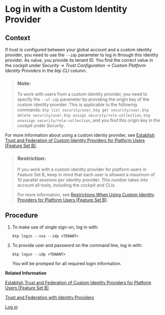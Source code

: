 <!-- loioe48e486f70d543e399db40354fdc2ac3 -->

# Log in with a Custom Identity Provider



## Context

If trust is configured between your global account and a custom identity provider, you need to use the `--idp` parameter to log in through this identity provider. As value, you provide its tenant ID. You find the correct value in the cockpit under *Security* → *Trust Configuration* → *Custom Platform Identity Providers* in the *btp CLI* column.

> ### Note:  
> To work with users from a custom identity provider, you need to specify the `--of-idp` parameter by providing the origin key of the custom identity provider. This is applicable to the following commands: `btp list security/user`, `btp get security/user`, `btp delete security/user`, `btp assign security/role-collection`, `btp unassign security/role-collection`, and you find this origin key in the cockpit under *Security*.

For more information about using a custom identiy provider, see [Establish Trust and Federation of Custom Identity Providers for Platform Users \[Feature Set B\]](establish-trust-and-federation-of-custom-identity-providers-for-platform-users-feature-c368984.md).

> ### Restriction:  
> If you work with a custom identity provider for platform users in Feature Set B, keep in mind that each user is allowed a maximum of 10 parallel sessions per identity provider. This number takes into account all tools, including the cockpit and CLIs.
> 
> For more information, see [Restrictions When Using Custom Identity Providers for Platform Users \[Feature Set B\]](restrictions-when-using-custom-identity-providers-for-platform-users-feature-set-b-6f0a623.md).



## Procedure

1.  To make use of single sign-on, log in with:

    ```
    btp login --sso --idp <TENANT>
    ```

2.  To provide user and password on the command line, log in with:

    ```
    btp login --idp <TENANT>
    ```

    You will be promped for all required login information.


**Related Information**  


[Establish Trust and Federation of Custom Identity Providers for Platform Users \[Feature Set B\]](establish-trust-and-federation-of-custom-identity-providers-for-platform-users-feature-c368984.md "You want to use a custom identity provider for the platform users of SAP BTP in different environments and at the different account levels: global account, directory, and subaccount. By default, platform users in multi-environment subaccounts are users in the default identity provider.")

[Trust and Federation with Identity Providers](trust-and-federation-with-identity-providers-cb1bc8f.md "When setting up accounts you need to assign users. While we provide you with your first users to get you started, your organization has identity providers that you want to integrate.")

[Log in](log-in-e241b30.md "Log in with the btp CLI is on global account level.")

